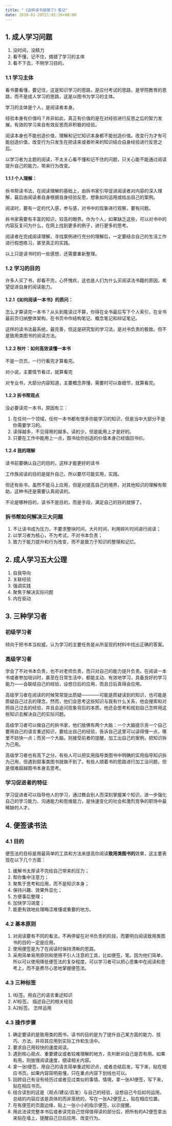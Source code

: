 ```yaml
---
title: "《这样读书就够了》笔记"
date: 2018-01-20T21:02:26+08:00
---
```


## 1. 成人学习问题

1. 没时间，没精力
2. 看不懂，记不住，搞错了学习的主体
3. 看不下去，不明学习目的。
    
### 1.1 学习主体

看书要看懂，要记住，这是知识学习的思路，是应付考试的思路，是学院教育的思路，而不是成人学习的思路，这是以图书为学习的主体。

学习的主体是个人，是阅读者本身。

经验本身有价值吗？并非如此，真正有价值的是在对经验进行反思之后的智力发展，有效的学习来自有效反思而非积极的经验。

阅读本身也不能创造价值，理解和记忆知识本身都不能创造价值。改变行为才有可能创造价值，改变行为只发生在把读来或者听来的知识结合自身经验进行反思之后。

以学习者为主题的阅读，不太关心看不懂和记不住的问题，只关心能不能通过阅读提升自己的能力，带来行为改变。

#### 1.1.1 个人理解：

拆书帮读书法，在阅读理解的基础上，由拆书家引导促进阅读者对内容的深入理解，最后由阅读者自身根据自身经验反思，想象如何运用或给出自己的案例。

阅读时，要有一定的代入感，参与感，对书中的现象进行观察，要有问题。

拆书家需要有丰富的知识，较高的眼界。作为个人，如果缺乏这些，可以对书中的内容反复问为什么，在网上找到更多的例子，进行更多的思考。

阅读者在完成阅读理解，寻找案例进行充分的理解后，一定要结合自己的生活工作进行假想练习，甚至真正的实践。

以上只是读书时的一些感想，还需要重新整理。

### 1.2 学习的目的

许多人买了书，却看不完，心怀愧疚，这也是人们为什么买阅读法书籍的原因，希望促进自身的阅读能力。

#### 1.2.1《如何阅读一本书》的质问：

怎么才算读完一本书？从头到尾读过不算，你得在全书最后写下个人索引，在全书最前页归纳整体架构，在书页中作结构笔记、概念笔记和辩证笔记。

这样的读书法最系统，最完善，但这是研究型的学习法，是对书负责的极致。但不是致用类图书的阅读方法。

#### 1.2.2 秋叶：如何高效读懂一本书

不是一页页，一行行看完才算看完。 

对小说，主要情节看过，就算看完

对专业书，大部分内容知道，主要概念弄懂，需要时可以查细节，就算看完。

#### 1.2.3 拆书帮观点

没必要读完一本书，原因有三：

1. 在任何一个领域，任何一本书都有很多你能学习的知识，但是当中大部分不是你需要学习的。
2. 读得越多，不见得用的越多。读的少，但是能用上才是好的。
3. 只要在工作中能用上一点，图书给你创造的价值本身已经值回书价。

#### 1.2.4 我的理解

读书前要确认自己的目的，这样才能更好的读书

工作族阅读的目的是提升自己，所以要尽可能实用，实践。

但还有些书，虽然不能马上应用，但是对提高自己的境界，对其他知识的理解有帮助，这种书还是需要认真阅读的。

不论是哪种目的，读书不是目的，而是手段，满足自己的目的就够了。

### 拆书帮如何解决三大问题

1. 不让读书成为压力，不要求整块时间，大片时间，利用碎片时间进行阅读；
2. 以学习者为核心，不为考试，不对书本负责；
3. 致力于能力提升和行为改变，而不是致力于知识的整理和记忆。

## 2. 成人学习五大公理

1. 自我导向
2. 关联经验
3. 强调实践
4. 聚焦于解决实际问题
5. 内在驱动

## 3. 三种学习者

### 初级学习者

倾向于把书本当权威，认为学习的主要任务是从所呈现的材料中找出正确的答案。

### 高级学习者

学会了不对书本负责，也不对老师负责，而只对自己的能力提升负责。在阅读一本书或者参加培训时，甚至在日常生活中，都能主动、有效地学习，具备良好的学习能力——会联结自己的经验，设想日后的应用，而且日后真得会应用。

高级学习者在阅读的时候常常提出质疑————可能是质疑读到的知识，也可能是质疑自己过去的理念。然而，他们会思考这些知识与我有什么关系，他会搜索和对照自己过去的经验，并且会追问现象背后的本质。他还会思考和规划自己怎样用这些知识去解决自己的实际问题。

高级学习者可以做自己的拆书家，他们放佛有两个大脑：一个大脑提示另一个自己要用自己的语言重述知识，要给出自己的经验，告诉自己这里可以读得慢一点，哪里不妨快一点；而另一个大脑，则接受前者的提醒，加工出自己的案例，把知识拆为己用。

高级学习者也有高下之分。有些人可以把实用指导类图书中明确的实用指导知识拆为己用，但遇到叙事类图书就做不到了。有些人顺着书的思路进行加工没问题，但是很难超越图书本身去思考。

### 学习促进者的特征

学习促进者可以指导他人的学习，通过教会别人而深刻掌握某个知识，进一步强化自己的学习能力、沟通能力和思维能力，是快速变化的社会和激烈竞争的职场中最稀缺的人才。

## 4. 便签读书法

### 4.1 目的

便签法的目标是用最简单的工具和方法来提高你阅读**致用类图书的**效果，这主要表现在以下几个方面：

1. 缓解书太厚读不完给自己带来的压力；
2. 帮你集中注意力；
3. 聚焦于思考和应用，而不是知识本身；
4. 保持兴趣、效果外显化；
5. 方便事后整理；
6. 加快学习进度；
7. 能更有效地处理晦涩难懂或重要的地方。

### 4.2 基本原则

1. 对阅读要有不同的看法，不再停留在对书负责的阶段，而要明白阅读致用类图书的目的一定是应用。
2. 使用便签是为了在阅读时保持清晰的思路。
3. 采用简单易用原则和使用不引人注意的工具，比如便签，笔。因为他们简单，所以可以使用降低便签法的复杂程度，可以学习者可以把心思集中在阅读和思考上，而不是费尽心思地掌握便签法。

### 4.3 三种标签

1. I标签。用自己的语言重述知识
2. A1标签。 描述自己的相关经验
3. A2标签。 怎样运用

### 4.3 操作步骤

1. 确定要读的是致用类的图书，读书的目的是为了提升自己某方面的能力、技巧、方法，并将其应用到实际工作和生活中。
2. 要求自己用较快的速度阅读。
3. 遇到核心观点、重要建议或者较难理解的地方，先判断对自己是否有用。如果有用，则放慢阅读速度，细读相关内容。
4. 拿一张I便签，用自己的语言简单重述知识点，或者总结启发，写下来，贴在相应书页。如果内容简明易懂，只在重点内容下划线也可以。
5. 回顾自己有没有经历过或者见过类似的事情、情境，拿一张A1便签，写下来，贴在相应书页。
6. 结合读到的这是（观点/建议/启发）与自己的经验，设想自己今后如何运用。总结的内容应该是具体的而非笼统的，写在一张A2便签上，贴在相应位置。
7. 在有便签的页面边缘，贴上一张小小的指示便签，以示提醒。
8. 用此法读完整本书后或者读完自己觉得值得读的部分后，把所有的A2便签拿出来贴在墙上，提醒自己日后应用、改变行为。
